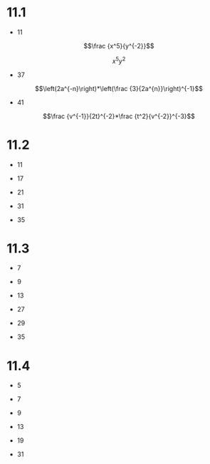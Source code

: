 # 11.1

* 11

$$\frac {x^5}{y^{-2}}$$

$$x^5y^2$$

* 37

$$\left(2a^{-n}\right)*\left(\frac {3}{2a^{n}}\right)^{-1}$$



* 41

$$\frac {v^{-1}}{2t}^{-2}*\frac {t^2}{v^{-2}}^{-3}$$

# 11.2

* 11

* 17

* 21

* 31

* 35

# 11.3

* 7

* 9

* 13

* 27

* 29

* 35

# 11.4

* 5

* 7

* 9

* 13

* 19

* 31
